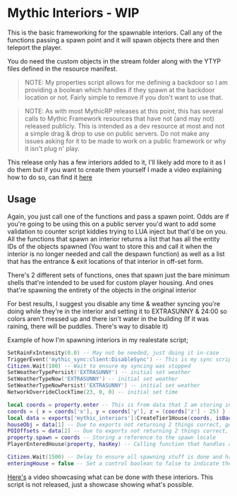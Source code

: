 # Mythic Interiors - WIP
This is the basic frameworking for the spawnable interiors. Call any of the functions passing a spawn point and it will spawn objects there and then teleport the player.

You do need the custom objects in the stream folder along with the YTYP files defined in the resource manifest.

>NOTE: My properties script allows for me defining a backdoor so I am providing a boolean which handles if they spawn at the backdoor location or not. Fairly simple to remove if you don't want to use that.

>NOTE: As with most MythicRP releases at this point, this has several calls to Mythic Framework resources that have not (and may not) released publicly. This is intended as a dev resource at most and not a simple drag & drop to use on public servers. Do not make any issues asking for it to be made to work on a public framework or why it isn't plug n' play.

This release only has a few interiors added to it, I'll likely add more to it as I do them but if you want to create them  yourself I made a video explaining how to do so, can find it [here](https://forum.fivem.net/t/solved-question-duplicatiing-interiors-instacing/653922/26?u=alzar)

## Usage
Again, you just call one of the functions and pass a spawn point. Odds are if you're going to be using this on a public server you'd want to add some validation to counter script kiddies trying to LUA inject but that'd be on you. All the functions that spawn an interior returns a list that has all the entity IDs of the objects spawned (You want to store this and call it when the interior is no longer needed and call the despawn function) as well as a list that has the entrance & exit locations of that interior in off-set form.

There's 2 different sets of functions, ones that spawn just the bare minimum shells that're intended to be used for custom player housing. And ones that're spawning the entirety of the objects in the original interior

For best results, I suggest you disable any time & weather syncing you're doing while they're in the interior and setting it to EXTRASUNNY & 24:00 so colors aren't messed up and there isn't water in the building (If it was raining, there will be puddles. There's way to disable it)

Example of how I'm spawning interiors in my realestate script;

```LUA
SetRainFxIntensity(0.0) -- May not be needed, just doing it in-case
TriggerEvent('mythic_sync:client:DisableSync') -- This is my sync script for syncing time & weather. While they're in an interior I'm disabling the sync
Citizen.Wait(100) -- Wait to ensure my syncing was stopped
SetWeatherTypePersist('EXTRASUNNY') -- initial set weather
SetWeatherTypeNow('EXTRASUNNY') -- initial set weather
SetWeatherTypeNowPersist('EXTRASUNNY') -- initial set weather
NetworkOverrideClockTime(23, 0, 0) -- initial set time

local coords = property.enter -- This is from data that I am storing in my realestate script for properties that're player ownable. Just door locations really
coords = { x = coords['x'], y = coords['y'], z = (coords['z'] - 25) } -- We're than getting the offset from the property coords so we can spawn it underground. Offsets may need to be tweaked depending on terrain & interior
local data = exports['mythic_interiors']:CreateTier1House(coords, isBackdoor) -- Spawning the interior
houseObj = data[1] -- Due to exports not returning 2 things correct, gotta return it in a single object then set it after value is returned
POIOffsets = data[2] -- Due to exports not returning 2 things correct, gotta return it in a single object then set it after value is returned
property.spawn = coords -- Storing a reference to the spawn locale
PlayerEnteredHouse(property, hasKey) -- Calling function that handles anything that I want to be done while they're in the property. IE inventory, clothes, logout, etc

Citizen.Wait(1500) -- Delay to ensure all spawning stuff is done and handled
enteringHouse = false -- Set a control boolean to false to indicate the player is no longer in the process of entering an interior
```

[Here's](https://www.youtube.com/watch?v=7HFvGctxOTc) a video showcasing what can be done with these interiors. This script is not released, just a showcase showing what's possible.